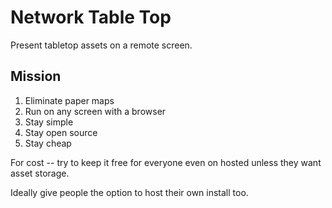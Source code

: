 # Network Table Top

Present tabletop assets on a remote screen.

## Mission

1. Eliminate paper maps
1. Run on any screen with a browser
1. Stay simple
1. Stay open source
1. Stay cheap

For cost -- try to keep it free for everyone even on hosted unless they want
asset storage.

Ideally give people the option to host their own install too.